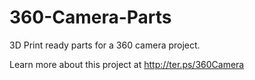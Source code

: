 # 360-Camera-Parts
3D Print ready parts for a 360 camera project.


Learn more about this project at http://ter.ps/360Camera
